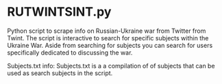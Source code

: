 # RUTWINTSINT.py
Python script to scrape info on Russian-Ukraine war from Twitter from Twint.
The script is interactive to search for specific subjects within the Ukraine War.
Aside from searching for subjects you can search for users specifically dedicated to discussing the war.

Subjects.txt info:
Subjects.txt is a a compilation of of subjects that can be used as search subjects in the script.

